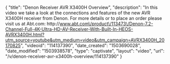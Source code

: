 {
    "title": "Denon Receiver AVR X3400H Overview",
    "description": "In this video we take a look at the connections and features of the new AVR X3400H receiver from Denon.  For more details or to place an order please visit us at Abt.com: http:\/\/www.abt.com\/product\/113473\/Denon-7.2-Channel-Full-4K-Ultra-HD-AV-Receiver-With-Built-In-HEOS-AVRX3400H.html?utm_source=youtube&utm_medium=video&utm_campaign=AVRX3400H_20170825",
    "videoid": "114137390",
    "date_created": "1503690028",
    "date_modified": "1503938578",
    "type": "captivate",
    "layout": "video",
    "url": "\/v\/denon-receiver-avr-x3400h-overview\/114137390"
}